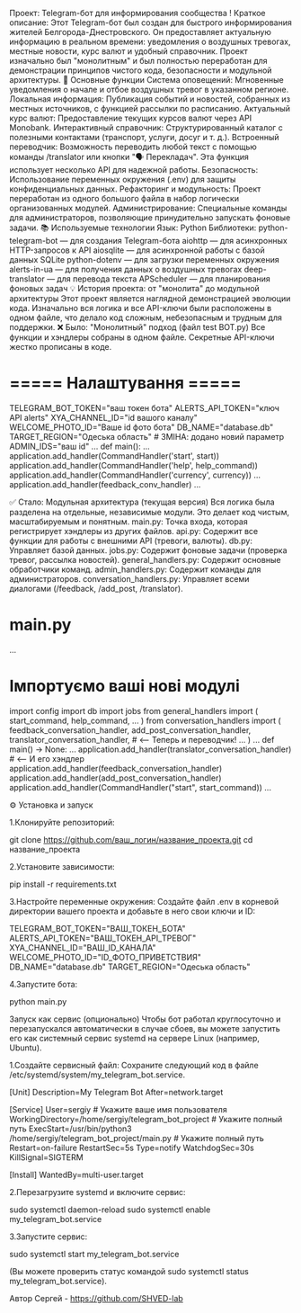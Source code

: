 Проект: Telegram-бот для информирования сообщества
!
Краткое описание:
Этот Telegram-бот был создан для быстрого информирования жителей Белгорода-Днестровского. Он предоставляет актуальную информацию в реальном времени: уведомления о воздушных тревогах, местные новости, курс валют и удобный справочник. Проект изначально был "монолитным" и был полностью переработан для демонстрации принципов чистого кода, безопасности и модульной архитектуры.
🚀 Основные функции
Система оповещений: Мгновенные уведомления о начале и отбое воздушных тревог в указанном регионе.
Локальная информация: Публикация событий и новостей, собранных из местных источников, с функцией рассылки по расписанию.
Актуальный курс валют: Предоставление текущих курсов валют через API Monobank.
Интерактивный справочник: Структурированный каталог с полезными контактами (транспорт, услуги, досуг и т. д.).
Встроенный переводчик: Возможность переводить любой текст с помощью команды /translator или кнопки "🗣️ Перекладач". Эта функция использует несколько API для надежной работы.
Безопасность: Использование переменных окружения (.env) для защиты конфиденциальных данных.
Рефакторинг и модульность: Проект переработан из одного большого файла в набор логически организованных модулей.
Администрирование: Специальные команды для администраторов, позволяющие принудительно запускать фоновые задачи.
📚 Используемые технологии
Язык: Python
Библиотеки:
python-telegram-bot — для создания Telegram-бота
aiohttp — для асинхронных HTTP-запросов к API
aiosqlite — для асинхронной работы с базой данных SQLite
python-dotenv — для загрузки переменных окружения
alerts-in-ua — для получения данных о воздушных тревогах
deep-translator — для перевода текста
APScheduler — для планирования фоновых задач
💡 История проекта: от "монолита" до модульной архитектуры
Этот проект является наглядной демонстрацией эволюции кода. Изначально вся логика и все API-ключи были расположены в одном файле, что делало код сложным, небезопасным и трудным для поддержки.
❌ Было: "Монолитный" подход (файл test BOT.py)
Все функции и хэндлеры собраны в одном файле.
Секретные API-ключи жестко прописаны в коде.
<!-- end list -->



# ===== Налаштування =====
TELEGRAM_BOT_TOKEN="ваш токен бота"
ALERTS_API_TOKEN="ключ API alerts"
XYA_CHANNEL_ID="id вашого каналу"
WELCOME_PHOTO_ID="Ваше id фото бота"
DB_NAME="database.db"
TARGET_REGION="Одеська область" # ЗМІНА: додано новий параметр
ADMIN_IDS="ваш id"
...
def main():
    ...
    application.add_handler(CommandHandler('start', start))
    application.add_handler(CommandHandler('help', help_command))
    application.add_handler(CommandHandler('currency', currency))
    ...
    application.add_handler(feedback_conv_handler)
    ...






✅ Стало: Модульная архитектура (текущая версия)
Вся логика была разделена на отдельные, независимые модули. Это делает код чистым, масштабируемым и понятным.
main.py: Точка входа, которая регистрирует хэндлеры из других файлов.
api.py: Содержит все функции для работы с внешними API (тревоги, валюты).
db.py: Управляет базой данных.
jobs.py: Содержит фоновые задачи (проверка тревог, рассылка новостей).
general_handlers.py: Содержит основные обработчики команд.
admin_handlers.py: Содержит команды для администраторов.
conversation_handlers.py: Управляет всеми диалогами (/feedback, /add_post, /translator).
<!-- end list -->




# main.py
...
# Імпортуємо ваші нові модулі
import config
import db
import jobs
from general_handlers import (
    start_command,
    help_command,
    ...
)
from conversation_handlers import (
    feedback_conversation_handler,
    add_post_conversation_handler,
    translator_conversation_handler, # <-- Теперь и переводчик!
    ...
)
...
def main() -> None:
    ...
    application.add_handler(translator_conversation_handler) # <-- И его хэндлер
    application.add_handler(feedback_conversation_handler)
    application.add_handler(add_post_conversation_handler)
    application.add_handler(CommandHandler("start", start_command))
    ...



⚙️ Установка и запуск

1.Клонируйте репозиторий:

git clone https://github.com/ваш_логин/название_проекта.git
cd название_проекта


2.Установите зависимости:

pip install -r requirements.txt


3.Настройте переменные окружения:
Создайте файл .env в корневой директории вашего проекта и добавьте в него свои ключи и ID:


TELEGRAM_BOT_TOKEN="ВАШ_ТОКЕН_БОТА"
ALERTS_API_TOKEN="ВАШ_ТОКЕН_API_ТРЕВОГ"
XYA_CHANNEL_ID="ВАШ_ID_КАНАЛА"
WELCOME_PHOTO_ID="ID_ФОТО_ПРИВЕТСТВИЯ"
DB_NAME="database.db"
TARGET_REGION="Одеська область"


4.Запустите бота:

python main.py


Запуск как сервис (опционально)
Чтобы бот работал круглосуточно и перезапускался автоматически в случае сбоев, вы можете запустить его как системный сервис systemd на сервере Linux (например, Ubuntu).

1.Создайте сервисный файл:
Сохраните следующий код в файле /etc/systemd/system/my_telegram_bot.service.

[Unit]
Description=My Telegram Bot
After=network.target

[Service]
User=sergiy # Укажите ваше имя пользователя
WorkingDirectory=/home/sergiy/telegram_bot_project # Укажите полный путь
ExecStart=/usr/bin/python3 /home/sergiy/telegram_bot_project/main.py # Укажите полный путь
Restart=on-failure
RestartSec=5s
Type=notify
WatchdogSec=30s
KillSignal=SIGTERM

[Install]
WantedBy=multi-user.target

2.Перезагрузите systemd и включите сервис:

sudo systemctl daemon-reload
sudo systemctl enable my_telegram_bot.service


3.Запустите сервис:

sudo systemctl start my_telegram_bot.service

(Вы можете проверить статус командой sudo systemctl status my_telegram_bot.service).

Автор
Сергей - https://github.com/SHVED-lab
